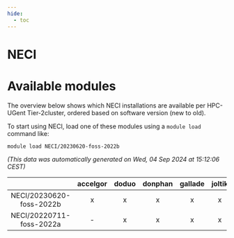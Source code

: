 ```yaml
---
hide:
  - toc
---
```


NECI
====

# Available modules


The overview below shows which NECI installations are available per HPC-UGent Tier-2cluster, ordered based on software version (new to old).

To start using NECI, load one of these modules using a `module load` command like:

```shell
module load NECI/20230620-foss-2022b
```

*(This data was automatically generated on Wed, 04 Sep 2024 at 15:12:06 CEST)*  

| |accelgor|doduo|donphan|gallade|joltik|shinx|skitty|
| :---: | :---: | :---: | :---: | :---: | :---: | :---: | :---: |
|NECI/20230620-foss-2022b|x|x|x|x|x|-|x|
|NECI/20220711-foss-2022a|-|x|x|x|x|-|x|
